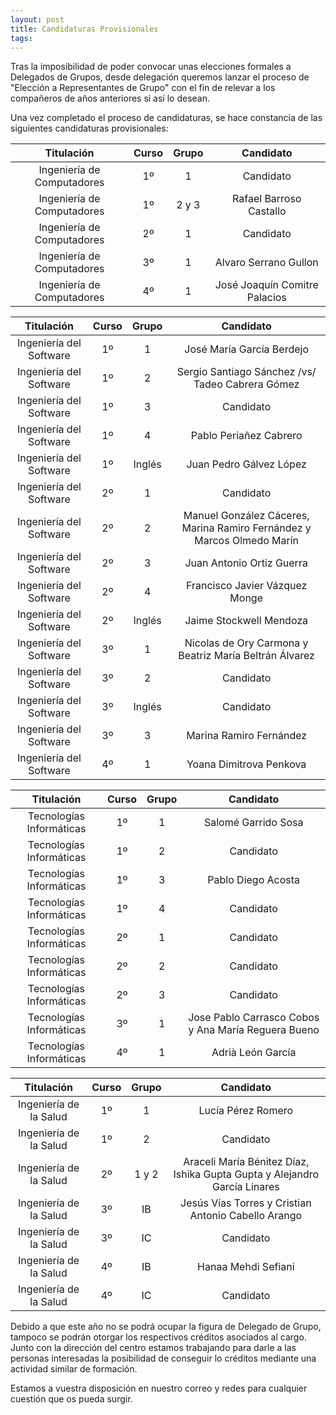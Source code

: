 ```yaml
---
layout: post
title: Candidaturas Provisionales
tags: 
---
```


Tras la imposibilidad de poder convocar unas elecciones formales a Delegados de Grupos, desde delegación queremos lanzar el proceso de "Elección a Representantes de Grupo" con el fin de relevar a los compañeros de años anteriores si así lo desean.

Una vez completado el proceso de candidaturas, se hace constancia de las siguientes candidaturas provisionales:


|         Titulación         | Curso | Grupo |     Candidato     |
|:--------------------------:|:-----:|:-----:|:-----------------:|
| Ingeniería de Computadores |   1º  |   1   |     Candidato     |
| Ingeniería de Computadores |   1º  | 2 y 3 | Rafael Barroso Castallo |
| Ingeniería de Computadores |   2º  |   1   |     Candidato     |
| Ingeniería de Computadores |   3º  |   1   | Alvaro Serrano Gullon |
| Ingeniería de Computadores |   4º  |   1   | José Joaquín Comitre Palacios |

|         Titulación         | Curso | Grupo  | Candidato|
|:--------------------------:|:-----:|:------:|:--------:|
|   Ingeniería del Software  |   1º  |    1   | José María García Berdejo|
|   Ingeniería del Software  |   1º  |    2   | Sergio Santiago Sánchez /vs/ Tadeo Cabrera Gómez |
|   Ingeniería del Software  |   1º  |    3   | Candidato|
|   Ingeniería del Software  |   1º  |    4   | Pablo Periañez Cabrero|
|   Ingeniería del Software  |   1º  | Inglés | Juan Pedro Gálvez López|
|   Ingeniería del Software  |   2º  |    1   | Candidato|
|   Ingeniería del Software  |   2º  |    2   | Manuel González Cáceres, Marina Ramiro Fernández y Marcos Olmedo Marín|
|   Ingeniería del Software  |   2º  |    3   | Juan Antonio Ortiz Guerra |
|   Ingeniería del Software  |   2º  |    4   | Francisco Javier Vázquez Monge |
|   Ingeniería del Software  |   2º  | Inglés | Jaime Stockwell Mendoza |
|   Ingeniería del Software  |   3º  |    1   |  Nicolas de Ory Carmona y Beatriz María Beltrán Álvarez|
|   Ingeniería del Software  |   3º  |    2   | Candidato|
|   Ingeniería del Software  |   3º  | Inglés | Candidato|
|   Ingeniería del Software  |   3º  |    3   |  Marina Ramiro Fernández |
|   Ingeniería del Software  |   4º  |    1   | Yoana Dimitrova Penkova |

|         Titulación         | Curso | Grupo |                Candidato               |
|:--------------------------:|:-----:|:-----:|:--------------------------------------:|
|  Tecnologías Informáticas  |   1º   |   1   | Salomé Garrido Sosa |
|  Tecnologías Informáticas  |   1º   |   2   | Candidato|
|  Tecnologías Informáticas  |   1º   |   3   | Pablo Diego Acosta |
|  Tecnologías Informáticas  |   1º   |   4   | Candidato|
|  Tecnologías Informáticas  |   2º   |   1   | Candidato|
|  Tecnologías Informáticas  |   2º   |   2   | Candidato|
|  Tecnologías Informáticas  |   2º   |   3   | Candidato|
|  Tecnologías Informáticas  |   3º   |   1   | Jose Pablo Carrasco Cobos y Ana María Reguera Bueno|
|  Tecnologías Informáticas  |   4º   |   1   | Adrià León García |

|         Titulación         | Curso | Grupo |               Candidato                |
|:--------------------------:|:-----:|:-----:|:--------------------------------------:|
|   Ingeniería de la Salud   |   1º  |   1   | Lucía Pérez Romero |
|   Ingeniería de la Salud   |   1º  |   2   | Candidato |
|   Ingeniería de la Salud   |   2º  | 1 y 2 | Araceli María Bénitez Díaz, Ishika Gupta Gupta y Alejandro García Linares|
|   Ingeniería de la Salud   |   3º  |   IB  | Jesús Vías Torres y Cristian Antonio Cabello Arango |
|   Ingeniería de la Salud   |   3º  |   IC  | Candidato |
|   Ingeniería de la Salud   |   4º  |   IB  | Hanaa Mehdi Sefiani|
|   Ingeniería de la Salud   |   4º  |   IC  | Candidato |



Debido a que este año no se podrá ocupar la figura de Delegado de Grupo, tampoco se podrán otorgar los respectivos créditos asociados al cargo. Junto con la dirección del centro estamos trabajando para darle a las personas interesadas la posibilidad de conseguir lo créditos mediante una actividad similar de formación.

Estamos a vuestra disposición en nuestro correo y redes para cualquier cuestión que os pueda surgir.